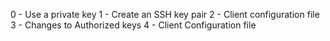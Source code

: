 0 - Use a private key 1 - Create an SSH key pair 2 - Client configuration file 3 - Changes to Authorized keys 4 - Client Configuration file

